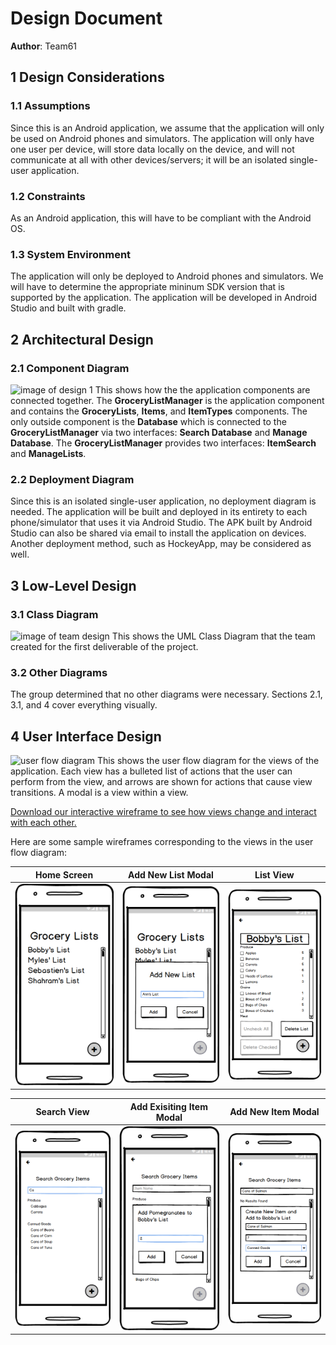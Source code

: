 # Design Document

**Author**: Team61

## 1 Design Considerations

### 1.1 Assumptions

Since this is an Android application, we assume that the application will only be used on Android phones and simulators. The application will only have one user per device, will store data locally on the device, and will not communicate at all with other devices/servers; it will be an isolated single-user application.

### 1.2 Constraints

As an Android application, this will have to be compliant with the Android OS.

### 1.3 System Environment

The application will only be deployed to Android phones and simulators. We will have to determine the appropriate mininum SDK version that is supported by the application. The application will be developed in Android Studio and built with gradle.

## 2 Architectural Design

### 2.1 Component Diagram

![image of design 1](https://github.gatech.edu/gt-omscs-se-2016fall/6300Fall16Team61/blob/master/GroupProject/Docs/component-diagram.png)
This shows how the the application components are connected together. The **GroceryListManager** is the application component and contains the **GroceryLists**, **Items**, and **ItemTypes** components. 
The only outside component is the **Database** which is connected to the **GroceryListManager** via two interfaces: **Search Database** and **Manage Database**. The **GroceryListManager** provides two interfaces: **ItemSearch** and **ManageLists**.

### 2.2 Deployment Diagram

Since this is an isolated single-user application, no deployment diagram is needed. The application will be built and deployed in its entirety to each phone/simulator that uses it via Android Studio. The APK built by Android Studio can also be shared via email to install the application on devices. Another deployment method, such as HockeyApp, may be considered as well.

## 3 Low-Level Design

### 3.1 Class Diagram

![image of team design](https://github.gatech.edu/gt-omscs-se-2016fall/6300Fall16Team61/blob/master/GroupProject/Docs/design-team.png)
This shows the UML Class Diagram that the team created for the first deliverable of the project.

### 3.2 Other Diagrams

The group determined that no other diagrams were necessary. Sections 2.1, 3.1, and 4 cover everything visually.

## 4 User Interface Design

![user flow diagram](https://github.gatech.edu/gt-omscs-se-2016fall/6300Fall16Team61/blob/master/GroupProject/Docs/user-flow-diagram.png)
This shows the user flow diagram for the views of the application. Each view has a bulleted list of actions that the user can perform from the view, and arrows are shown for actions that cause view transitions. A modal is a view within a view.

[Download our interactive wireframe to see how views change and interact with each other.](https://github.gatech.edu/gt-omscs-se-2016fall/6300Fall16Team61/blob/master/GroupProject/Docs/interactive-wireframe.pdf)

Here are some sample wireframes corresponding to the views in the user flow diagram:


| Home Screen | Add New List Modal | List View |
| --- | --- | --- |
| ![home screen](./home-screen.png) | ![add new list modal](./home-screen_add-list_name.png) | ![list view](./list.png) |


| Search View | Add Exisiting Item Modal | Add New Item Modal |
| --- | --- | --- |
| ![search view](./item-search_matching-text.png) | ![add existing item modal](./item-search_select_quantity.png) | ![add new item modal](./item-search_new-item_type_selected.png) |
